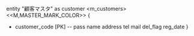 entity "顧客マスタ" as customer <m_customers>
<<M,MASTER_MARK_COLOR>> {
  + customer_code [PK]
  --
  pass
  name
  address
  tel
  mail
  del_flag
  reg_date
 }
